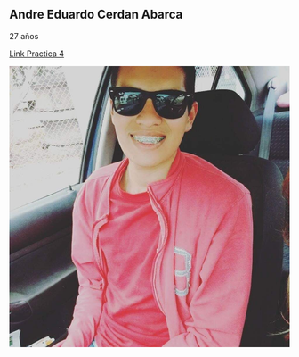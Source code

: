 Andre Eduardo Cerdan Abarca
---
27 años

[Link Practica 4](https://megaandre.github.io/Parcial1-Practica3/)

![foto](./docs/IMG/Andre.jpg)